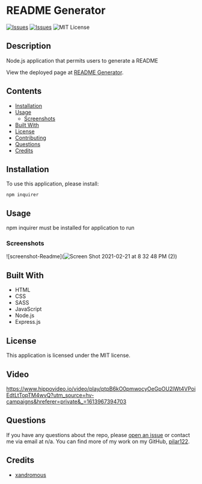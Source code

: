 # README Generator
[![Issues](https://img.shields.io/github/issues/pilar122/readme-generator)](https://github.com/pilar122/readme-generator/issues) [![Issues](https://img.shields.io/github/contributors/pilar122/readme-generator)](https://github.com/pilar122/readme-generator/graphs/contributors) ![MIT License](https://img.shields.io/badge/license-MIT-blue)

## Description
Node.js application that permits users to generate a README
            
View the deployed page at [README Generator](https://pilar122.github.io/readme-generator/).
## Contents
* [Installation](#installation)
* [Usage](#usage)
   * [Screenshots](#screenshots)
* [Built With](#built-with)
* [License](#license)
* [Contributing](#contributing)
* [Questions](#questions)
* [Credits](#credits)

## Installation
To use this application, please install: 
```
npm inquirer
```
    
## Usage
npm inquirer must be installed for application to run 
    
### Screenshots
![screenshot-Readme](![Screen Shot 2021-02-21 at 8 32 48 PM (2)](https://user-images.githubusercontent.com/71223784/108654472-fa13b500-7485-11eb-9177-8d2249bafb07.png))


## Built With

* HTML
* CSS
* SASS
* JavaScript
* Node.js
* Express.js
    
## License
This application is licensed under the MIT license.
    
## Video
https://www.hippovideo.io/video/play/ptpB6kO0pmwocyOeGpOU2lWt4VPoiEdtLtTopTM4wvQ?utm_source=hv-campaigns&hreferer=private&_=1613967394703
    
## Questions
If you have any questions about the repo, please [open an issue](https://github.com/pilar122/readme-generator/issues) or contact me via email at n/a. You can find more of my work on my GitHub, [pilar122](https://github.com/pilar122/).
    
## Credits
* [xandromous](https://github.com/coding-boot-camp/potential-enigma)

    
